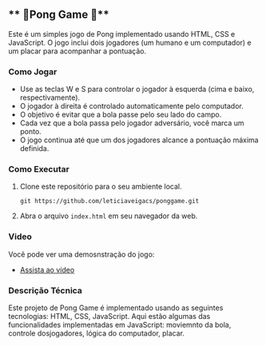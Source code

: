 ## ** 🏓Pong Game  🏓**


Este é um simples jogo de Pong implementado usando HTML, CSS e JavaScript. O jogo inclui dois jogadores (um humano e um computador) e um placar para acompanhar a pontuação.

### Como Jogar

- Use as teclas W e S para controlar o jogador à esquerda (cima e baixo, respectivamente).
- O jogador à direita é controlado automaticamente pelo computador.
- O objetivo é evitar que a bola passe pelo seu lado do campo.
- Cada vez que a bola passa pelo jogador adversário, você marca um ponto.
- O jogo continua até que um dos jogadores alcance a pontuação máxima definida.

### Como Executar

1. Clone este repositório para o seu ambiente local.
   ```
   git https://github.com/leticiaveigacs/ponggame.git
   
   ```
2. Abra o arquivo `index.html` em seu navegador da web.

### Video

Você pode ver uma demosnstração do jogo:

- [Assista ao vídeo](https://github.com/leticiaveigacs/ponggame/issues/2#issue-2287668616) 



###  Descrição Técnica

Este projeto de Pong Game é implementado usando as seguintes tecnologias: HTML, CSS, JavaScript. Aqui estão algumas das funcionalidades implementadas em JavaScript: moviemnto da bola, controle dosjogadores, lógica do computador, placar.





